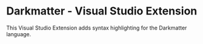 # Darkmatter - Visual Studio Extension

This Visual Studio Extension adds syntax highlighting for the Darkmatter language.
